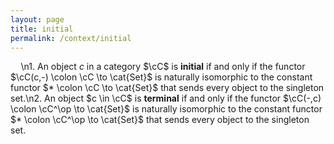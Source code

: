 ```yaml
---
layout: page
title: initial
permalink: /context/initial
---
```

$\quad$\n1. An object $c$ in a category $\cC$ is **initial** if and only if the functor $\cC(c,-) \colon \cC \to \cat{Set}$ is naturally isomorphic to the constant functor $* \colon \cC \to \cat{Set}$ that sends every object  to the singleton set.\n2. An object $c \in \cC$ is **terminal** if and only if the functor $\cC(-,c) \colon \cC^\op \to \cat{Set}$ is naturally isomorphic to the constant functor $* \colon \cC^\op \to \cat{Set}$ that sends every object  to the singleton set.
